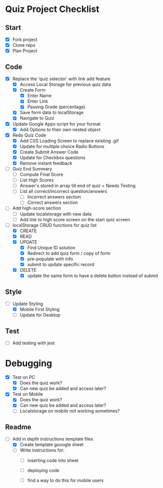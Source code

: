 Quiz Project Checklist
==================
## Start
- [x] Fork project
- [x] Clone repo
- [x] Plan Project

## Code
- [x] Replace the 'quiz selector' with link add feature
	- [x] Access Local Storage for previous quiz data
	- [x] Create Form
		- [x] Enter Name
		- [x] Enter Link
		- [x] Passing Grade (percentage)
	- [x] Save form data to localStorage
	- [x] Navigate to Quiz
- [x] Update Google Apps script for your format
	- [x] Add Options to their own nested object
- [x] Redo Quiz Code
	- [x] Add CSS Loading Screen to replace existing .gif
	- [x] Update for multiple choice Radio Buttons
	- [x] Create Submit Answer Code
	- [x] Update for Checkbox questions
	- [x] Remove instant feedback
- [ ] Quiz End Summary
	- [ ] Compute Final Score
	- [ ] List High Scores
	- [ ] Answer's stored in array till end of quiz = Needs Testing
	- [ ] List all correct/incorrect question/answers
		- [ ] Incorrect answers section
		- [ ] Correct answers section
- [ ] Add high-score section
	- [ ] Update localstorage with new data
	- [ ] Add link to high score screen on the start quiz screen
- [ ] localStorage CRUD functions for quiz list
	- [x] CREATE
	- [x] READ
	- [x] UPDATE
		- [x] Find Unique ID solution
		- [x] Redirect to add quiz form / copy of form
		- [x] pre-populate with info
		- [x] submit to update specific record
	- [x] DELETE
		- [x] update the same form to have a delete button instead of submit

## Style
- [ ] Update Styling
	- [x] Mobile First Styling
	- [ ] Update for Desktop

## Test
- [ ] Add testing with jest

# Debugging
- [x] Test on PC
	- [x] Does the quiz work?
	- [x] Can new quiz be added and access later?
- [x] Test on Mobile
	- [x] Does the quiz work?
	- [x] Can new quiz be added and access later?
	- [ ] Localstorage on mobile not working sometimes?

## Readme
- [ ] Add in depth instructions template files
	- [x] Create template gooogle sheet
	- [ ] Write instructions for: 
		- [ ] inserting code into sheet
		- [ ] deploying code
		- [ ] find a way to do this for mobile users

